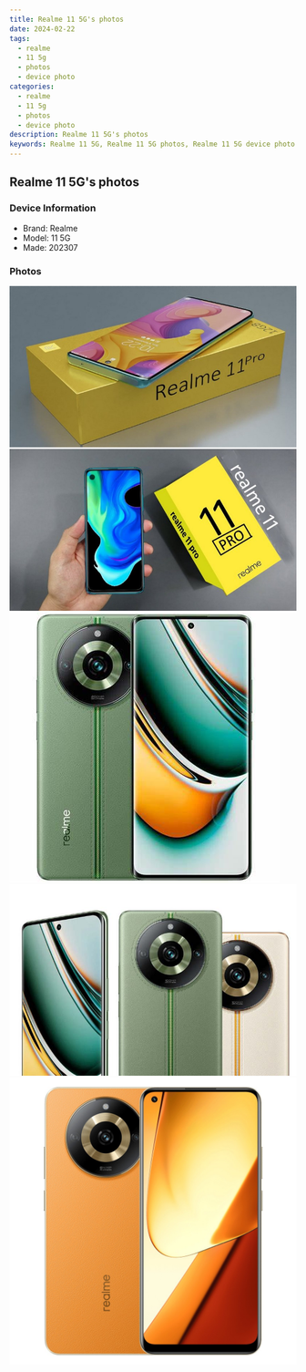```yaml
---
title: Realme 11 5G's photos
date: 2024-02-22
tags: 
  - realme
  - 11 5g
  - photos
  - device photo
categories: 
  - realme
  - 11 5g
  - photos
  - device photo
description: Realme 11 5G's photos
keywords: Realme 11 5G, Realme 11 5G photos, Realme 11 5G device photo
---
```


## Realme 11 5G's photos

### Device Information

- Brand: Realme
- Model: 11 5G
- Made: 202307

### Photos

![/images/best-assets/devices/realme/realme-11-5g/1.jpg](/images/best-assets/devices/realme/realme-11-5g/1.jpg)
![/images/best-assets/devices/realme/realme-11-5g/2.jpg](/images/best-assets/devices/realme/realme-11-5g/2.jpg)
![/images/best-assets/devices/realme/realme-11-5g/3.jpg](/images/best-assets/devices/realme/realme-11-5g/3.jpg)
![/images/best-assets/devices/realme/realme-11-5g/4.jpg](/images/best-assets/devices/realme/realme-11-5g/4.jpg)
![/images/best-assets/devices/realme/realme-11-5g/5.jpg](/images/best-assets/devices/realme/realme-11-5g/5.jpg)
